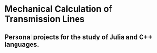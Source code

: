 Mechanical Calculation of Transmission Lines
============================================

Personal projects for the study of Julia and C++ languages.
-----------------------------------------------------------

